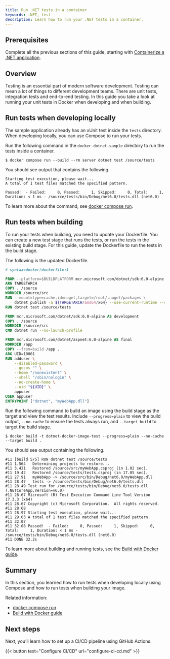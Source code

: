 ```yaml
---
title: Run .NET tests in a container
keywords: .NET, test
description: Learn how to run your .NET tests in a container.
---
```


## Prerequisites

Complete all the previous sections of this guide, starting with [Containerize a .NET application](containerize.md).

## Overview

Testing is an essential part of modern software development. Testing can mean a
lot of things to different development teams. There are unit tests, integration
tests and end-to-end testing. In this guide you take a look at running your unit
tests in Docker when developing and when building.

## Run tests when developing locally

The sample application already has an xUnit test inside the `tests` directory. When developing locally, you can use Compose to run your tests.

Run the following command in the `docker-dotnet-sample` directory to run the tests inside a container.

```console
$ docker compose run --build --rm server dotnet test /source/tests
```

You should see output that contains the following.

```console
Starting test execution, please wait...
A total of 1 test files matched the specified pattern.

Passed!  - Failed:     0, Passed:     1, Skipped:     0, Total:     1, Duration: < 1 ms - /source/tests/bin/Debug/net6.0/tests.dll (net6.0)
```

To learn more about the command, see [docker compose run](reference/cli/docker/compose/run/).

## Run tests when building

To run your tests when building, you need to update your Dockerfile. You can create a new test stage that runs the tests, or run the tests in the existing build stage. For this guide, update the Dockerfile to run the tests in the build stage.

The following is the updated Dockerfile.

```dockerfile  {hl_lines="9"}
# syntax=docker/dockerfile:1

FROM --platform=$BUILDPLATFORM mcr.microsoft.com/dotnet/sdk:6.0-alpine AS build
ARG TARGETARCH
COPY . /source
WORKDIR /source/src
RUN --mount=type=cache,id=nuget,target=/root/.nuget/packages \
    dotnet publish -a ${TARGETARCH/amd64/x64} --use-current-runtime --self-contained false -o /app
RUN dotnet test /source/tests

FROM mcr.microsoft.com/dotnet/sdk:6.0-alpine AS development
COPY . /source
WORKDIR /source/src
CMD dotnet run --no-launch-profile

FROM mcr.microsoft.com/dotnet/aspnet:6.0-alpine AS final
WORKDIR /app
COPY --from=build /app .
ARG UID=10001
RUN adduser \
    --disabled-password \
    --gecos "" \
    --home "/nonexistent" \
    --shell "/sbin/nologin" \
    --no-create-home \
    --uid "${UID}" \
    appuser
USER appuser
ENTRYPOINT ["dotnet", "myWebApp.dll"]
```

Run the following command to build an image using the build stage as the target and view the test results. Include `--progress=plain` to view the build output, `--no-cache` to ensure the tests always run, and `--target build` to target the build stage.

```console
$ docker build -t dotnet-docker-image-test --progress=plain --no-cache --target build .
```

You should see output containing the following.

```console
#11 [build 5/5] RUN dotnet test /source/tests
#11 1.564   Determining projects to restore...
#11 3.421   Restored /source/src/myWebApp.csproj (in 1.02 sec).
#11 19.42   Restored /source/tests/tests.csproj (in 17.05 sec).
#11 27.91   myWebApp -> /source/src/bin/Debug/net6.0/myWebApp.dll
#11 28.47   tests -> /source/tests/bin/Debug/net6.0/tests.dll
#11 28.49 Test run for /source/tests/bin/Debug/net6.0/tests.dll (.NETCoreApp,Version=v6.0)
#11 28.67 Microsoft (R) Test Execution Command Line Tool Version 17.3.3 (x64)
#11 28.67 Copyright (c) Microsoft Corporation.  All rights reserved.
#11 28.68
#11 28.97 Starting test execution, please wait...
#11 29.03 A total of 1 test files matched the specified pattern.
#11 32.07
#11 32.08 Passed!  - Failed:     0, Passed:     1, Skipped:     0, Total:     1, Duration: < 1 ms - /source/tests/bin/Debug/net6.0/tests.dll (net6.0)
#11 DONE 32.2s
```

To learn more about building and running tests, see the [Build with Docker guide](../../build/guide/_index.md).

## Summary

In this section, you learned how to run tests when developing locally using Compose and how to run tests when building your image.

Related information:
 - [docker compose run](reference/cli/docker/compose/run/)
 - [Build with Docker guide](../../build/guide/index.md)

## Next steps

Next, you’ll learn how to set up a CI/CD pipeline using GitHub Actions.

{{< button text="Configure CI/CD" url="configure-ci-cd.md" >}}
